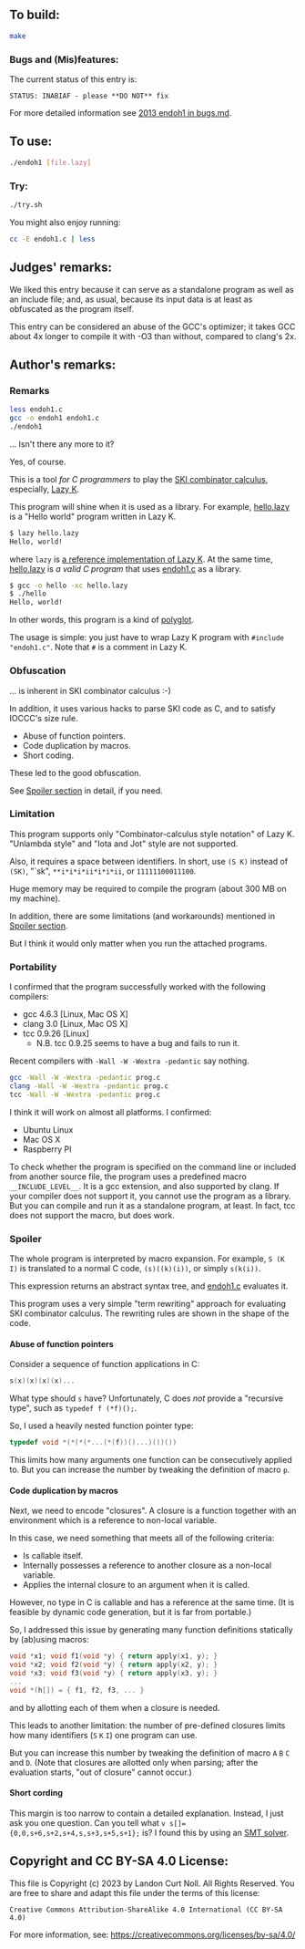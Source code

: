 ## To build:

```sh
make
```


### Bugs and (Mis)features:

The current status of this entry is:

```
STATUS: INABIAF - please **DO NOT** fix
```

For more detailed information see [2013 endoh1 in bugs.md](/bugs.md#2013-endoh1).


## To use:

```sh
./endoh1 [file.lazy]
```


### Try:

```sh
./try.sh
```

You might also enjoy running:

```sh
cc -E endoh1.c | less
```


## Judges' remarks:

We liked this entry because it can serve as a standalone program as well as an
include file; and, as usual, because its input data is at least as obfuscated as
the program itself.

This entry can be considered an abuse of the GCC's optimizer; it takes GCC about
4x longer to compile it with -O3 than without, compared to clang's 2x.


## Author's remarks:

### Remarks

```sh
less endoh1.c
gcc -o endoh1 endoh1.c
./endoh1
```

... Isn't there any more to it?

Yes, of course.

This is a tool *for C programmers* to play the [SKI combinator calculus][1],
especially, [Lazy K][2].

This program will shine when it is used as a library.  For example,
[hello.lazy](hello.lazy) is a "Hello world" program written in Lazy K.

```sh
$ lazy hello.lazy
Hello, world!
```

where `lazy` is [a reference implementation of Lazy K][3].  At the same time,
[hello.lazy](hello.lazy) is *a valid C program* that uses [endoh1.c](endoh1.c)
as a library.

```sh
$ gcc -o hello -xc hello.lazy
$ ./hello
Hello, world!
```

In other words, this program is a kind of [polyglot][4].

The usage is simple: you just have to wrap Lazy K program with `#include
"endoh1.c"`.  Note that `#` is a comment in Lazy K.


[1]: http://en.wikipedia.org/wiki/SKI_combinator_calculus
[2]: https://tromp.github.io/cl/lazy-k.html
[3]: https://github.com/irori/lazyk
[4]: http://en.wikipedia.org/wiki/Polyglot_%28computing%29


### Obfuscation

... is inherent in SKI combinator calculus :-)

In addition, it uses various hacks to parse SKI code as C,
and to satisfy IOCCC's size rule.

* Abuse of function pointers.
* Code duplication by macros.
* Short coding.

These led to the good obfuscation.

See [Spoiler section](#spoiler) in detail, if you need.


### Limitation

This program supports only "Combinator-calculus style notation" of Lazy K.
"Unlambda style" and "Iota and Jot" style are not supported.

Also, it requires a space between identifiers.  In short, use `(S K)` instead of
`(SK)`, "\`sk", `**i*i*i*ii*i*i*ii`, or `11111100011100`.

Huge memory may be required to compile the program (about 300 MB on my machine).

In addition, there are some limitations (and workarounds) mentioned in [Spoiler
section](#spoiler).

But I think it would only matter when you run the attached programs.


### Portability

I confirmed that the program successfully worked with the following compilers:

* gcc 4.6.3 [Linux, Mac OS X]
* clang 3.0 [Linux, Mac OS X]
* tcc 0.9.26 [Linux]
    - N.B. tcc 0.9.25 seems to have a bug and fails to run it.

Recent compilers with `-Wall -W -Wextra -pedantic` say nothing.

```sh
gcc -Wall -W -Wextra -pedantic prog.c
clang -Wall -W -Wextra -pedantic prog.c
tcc -Wall -W -Wextra -pedantic prog.c
```

I think it will work on almost all platforms.  I confirmed:

  * Ubuntu Linux
  * Mac OS X
  * Raspberry PI

To check whether the program is specified on the command line or included from
another source file, the program uses a predefined macro `__INCLUDE_LEVEL__`.
It is a gcc extension, and also supported by clang.  If your compiler does not
support it, you cannot use the program as a library.  But you can compile and
run it as a standalone program, at least.  In fact, tcc does not support the
macro, but does work.


### Spoiler

The whole program is interpreted by macro expansion.
For example, `S (K I)` is translated to a normal C code, `(s)((k)(i))`, or
simply `s(k(i))`.

This expression returns an abstract syntax tree, and [endoh1.c](endoh1.c)
evaluates it.

This program uses a very simple "term rewriting" approach for evaluating SKI
combinator calculus.  The rewriting rules are shown in the shape of the code.


#### Abuse of function pointers

Consider a sequence of function applications in C:

```c
s(x)(x)(x)(x)...
```

What type should `s` have?  Unfortunately, C does *not* provide a "recursive
type", such as `typedef f (*f)();`.

So, I used a heavily nested function pointer type:

```c
typedef void *(*(*(*...(*(f))()...)())())
```

This limits how many arguments one function can be consecutively applied to.
But you can increase the number by tweaking the definition of macro `p`.


#### Code duplication by macros

Next, we need to encode "closures".  A closure is a function together with an
environment which is a reference to non-local variable.

In this case, we need something that meets all of the following criteria:

* Is callable itself.
* Internally possesses a reference to another closure as a non-local variable.
* Applies the internal closure to an argument when it is called.

However, no type in C is callable and has a reference at the same time.
(It is feasible by dynamic code generation, but it is far from portable.)

So, I addressed this issue by generating many function definitions
statically by (ab)using macros:

```c
void *x1; void f1(void *y) { return apply(x1, y); }
void *x2; void f2(void *y) { return apply(x2, y); }
void *x3; void f3(void *y) { return apply(x3, y); }
...
void *(h[]) = { f1, f2, f3, ... }
```

and by allotting each of them when a closure is needed.

This leads to another limitation: the number of pre-defined closures limits how
many identifiers (`S` `K` `I`) one program can use.

But you can increase this number by tweaking the definition of macro `A` `B` `C`
and `D`.  (Note that closures are allotted only when parsing; after the
evaluation starts, "out of closure" cannot occur.)


#### Short cording

This margin is too narrow to contain a detailed explanation.  Instead, I just
ask you one question.  Can you tell what `v
s[]={0,0,s+6,s+2,s+4,s,s+3,s+5,s+1};` is?  I found this by using an [SMT
solver](https://en.wikipedia.org/wiki/Satisfiability_modulo_theories).


## Copyright and CC BY-SA 4.0 License:

This file is Copyright (c) 2023 by Landon Curt Noll.  All Rights Reserved.
You are free to share and adapt this file under the terms of this license:

    Creative Commons Attribution-ShareAlike 4.0 International (CC BY-SA 4.0)

For more information, see: https://creativecommons.org/licenses/by-sa/4.0/
